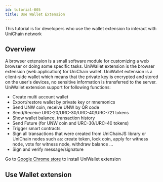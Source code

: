 ```yaml
---
id: tutorial-005
title: Use Wallet Extension 
---
```

This tutorial is for developers who use the wallet extension to interact with UniChain network
## Overview
A browser extension is a small software module for customizing a web browser or doing some specific tasks. UniWallet extension is the browser extension (web application) for UniChain wallet. 
UniWallet extension is a client-side wallet which means that the private key is encrypted and stored on the user's devices, no sensitive information is transferred to the server. UniWallet extension support for following functions:
- Create multi account wallet
- Export/restore wallet by private key or mnemonics 
- Send UNW coin, receive UNW by QR code
- Send/Receive URC-20/URC-30/URC-40/URC-721 tokens
- Show wallet balance, transaction history 
- Send Future (for UNW coin and URC-30/URC-40 tokens)
- Trigger smart contracts
- Sign all transactions that were created from UniChainJS library or UniChain nodes such as: create token, lock coin, apply for witness node, vote for witness node, withdraw balance …  
- Sign and verify message/signature

Go to [Google Chrome store](https://chrome.google.com/webstore/detail/uniwallet/glifbmajcmgbjkeklllabmmpbgecnmnn) to install UniWallet extension

## Use Wallet extension

